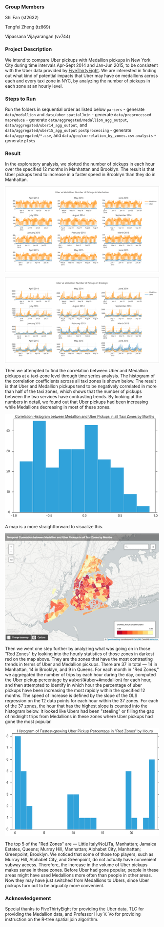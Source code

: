 ### Group Members
            
Shi Fan (sf2632)
       
Tengfei Zheng (tz869)

Vipassana Vijayarangan (vv744)

### Project Description

We intend to compare Uber pickups with Medallion pickups in New York City during time intervals Apr-Sept 2014 and Jan-Jun 2015, to be consistent with the Uber data provided by [FiveThirtyEight](https://github.com/fivethirtyeight/uber-tlc-foil-response). We are interested in finding out what kind of potential impacts that Uber may have on medallions across each and every taxi zone in NYC, by analyzing the number of pickups in each zone at an hourly level.

### Steps to Run

Run the folders in sequential order as listed below
`parsers` - generate `data/medallion` and `data/uber`
`spatialJoin` - generate `data/preprocessed`
`mapreduce` - generate `data/aggregated/medallion_agg_output`, `data/aggregated/uber14_agg_output`, and `data/aggregated/uber15_agg_output`
`postprocessing` - generate `data/aggregated/*.csv`, and `data/geo/correlation_by_zones.csv`
`analysis` - generate `plots`

### Result

In the exploratory analysis, we plotted the number of pickups in each hour over the specified 12 months in Manhattan and Brooklyn. The result is that Uber pickups tend to increase in a faster speed in Brooklyn than they do in Manhattan.

![Alt text](plots/Pickups_in_Manhattan.png)

![Alt text](plots/Pickups_in_Brooklyn.png)

Then we attempted to find the correlation between Uber and Medallion pickups at a taxi-zone level through time series analysis. The histogram of the correlation coefficients across all taxi zones is shown below. The result is that Uber and Medallion pickups tend to be negatively correlated in more than half of the taxi zones, which shows that the number of pickups between the two services have contrasting trends. By looking at the numbers in detail, we found out that Uber pickups had been increasing while Medallions decreasing in most of these zones.

![Alt text](plots/correlation_histogram.png)

A map is a more straightforward to visualize this.

![Alt text](plots/correlation_map.png)

Then we went one step further by analyzing what was going on in those "Red Zones" by looking into the hourly statistics of those zones in darkest red on the map above. They are the zones that have the most contrasting trends in terms of Uber and Medallion pickups. There are 37 in total — 14 in Manhattan, 14 in Brooklyn, and 9 in Queens. For each month in "Red Zones," we aggregated the number of trips by each hour during the day, computed the Uber pickup percentage by #uber/(#uber+#medallion) for each hour, and then attempted to identify in which hour the percentage of uber pickups have been increasing the most rapidly within the specified 12 months. The speed of increase is defined by the slope of the OLS regression on the 12 data points for each hour within the 37 zones. For each of the 37 zones, the hour that has the highest slope is counted into the histogram below. It looked like Ubers had been "steeling" or filling the gap of midnight trips from Medallions in these zones where Uber pickups had gone the most popular.

![Alt text](plots/redzone_histogram_hour.png)

The top 5 of the "Red Zones" are — Little Italy/NoLiTa, Manhattan; Jamaica Estates, Queens; Murray Hill, Manhattan; Alphabet City, Manhattan; Greenpoint, Brooklyn. We noticed that some of those top players, such as Murray Hill, Alphabet City, and Greenpoint, do not actually have convenient subway access. Therefore, the increase in the volume of Uber pickups makes sense in these zones. Before Uber had gone popular, people in these areas might have used Medallions more often than people in other areas. Now they may have just switched from Medallions to Ubers, since Uber pickups turn out to be arguably more convenient.

### Acknowledgement

Special thanks to FiveThirtyEight for providing the Uber data, TLC for providing the Medallion data, and Professor Huy V. Vo for providing instruction on the R-tree spatial join algorithm.